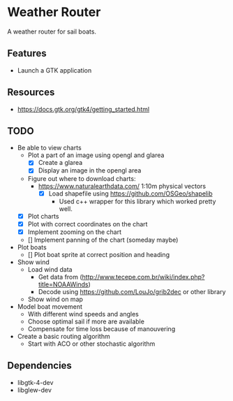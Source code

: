 # Weather Router
A weather router for sail boats.

## Features
- Launch a GTK application

## Resources
- https://docs.gtk.org/gtk4/getting_started.html

## TODO
- Be able to view charts
  - Plot a part of an image using opengl and glarea
    - [x] Create a glarea
    - [x] Display an image in the opengl area
  - Figure out where to download charts:
    - https://www.naturalearthdata.com/ 1:10m physical vectors
      - [x] Load shapefile using https://github.com/OSGeo/shapelib
        - Used c++ wrapper for this library which worked pretty well.
  - [x] Plot charts
  - [x] Plot with correct coordinates on the chart
  - [x] Implement zooming on the chart
  - [] Implement panning of the chart (someday maybe)
- Plot boats
  - [] Plot boat sprite at correct position and heading
- Show wind
  - Load wind data
    - Get data from (http://www.tecepe.com.br/wiki/index.php?title=NOAAWinds)
    - Decode using https://github.com/LouJo/grib2dec or other library
  - Show wind on map
- Model boat movement
  - With different wind speeds and angles
  - Choose optimal sail if more are available
  - Compensate for time loss because of manouvering
- Create a basic routing algorithm
  - Start with ACO or other stochastic algorithm


## Dependencies
- libgtk-4-dev
- libglew-dev